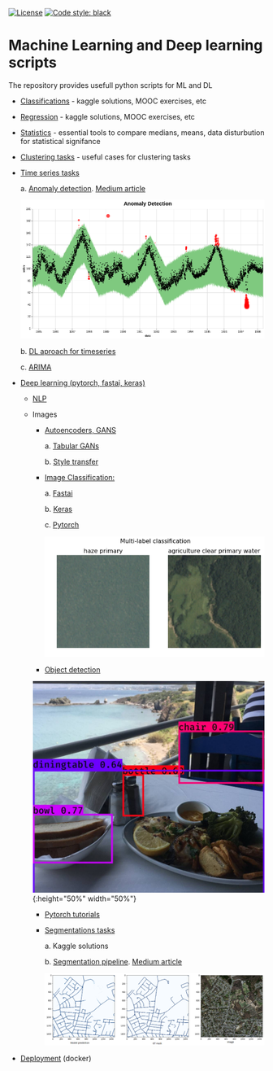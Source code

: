 [![License](https://img.shields.io/badge/License-Apache%202.0-blue.svg)](https://opensource.org/licenses/Apache-2.0) [![Code style: black](https://img.shields.io/badge/code%20style-black-000000.svg)](https://github.com/psf/black)

# Machine Learning and Deep learning scripts
The repository provides usefull python scripts for ML and DL

* [Classifications](https://github.com/Diyago/ML-DL-scripts/tree/master/DEEP%20LEARNING) - kaggle solutions, MOOC exercises, etc
* [Regression](https://github.com/Diyago/ML-DL-scripts/tree/master/regression)  - kaggle solutions, MOOC exercises, etc
* [Statistics](https://github.com/Diyago/ML-DL-scripts/tree/master/statistics) - essential tools to compare medians, means, data disturbution for statistical signifance
* [Clustering tasks](https://github.com/Diyago/ML-DL-scripts/tree/master/clustering) - useful cases for clustering tasks
* [Time series tasks](https://github.com/Diyago/ML-DL-scripts/tree/master/time%20series%20regression)
 
    a. [Anomaly detection](https://github.com/Diyago/ML-DL-scripts/tree/96825d152203ade61306f4afeeffcd31fc11b01c/time%20series%20regression/anomaly%20detection). [Medium article](https://medium.com/p/4c661f6f165f/)
   
    ![Anomaly detection](./images/anomaly-detection.png)
    
    b. [DL aproach for timeseries](https://github.com/Diyago/ML-DL-scripts/tree/96825d152203ade61306f4afeeffcd31fc11b01c/time%20series%20regression/DL%20aproach%20for%20timeseries)
   
    c. [ARIMA](https://github.com/Diyago/ML-DL-scripts/tree/96825d152203ade61306f4afeeffcd31fc11b01c/time%20series%20regression/ARIMA)
 

* [Deep learning (pytorch, fastai, keras)](https://github.com/Diyago/ML-DL-scripts/tree/master/DEEP%20LEARNING)
  * [NLP](https://github.com/Diyago/ML-DL-scripts/tree/master/NLP)
  * Images
      * [Autoencoders, GANS](https://github.com/Diyago/ML-DL-scripts/tree/master/DEEP%20LEARNING/Autoencoders%20GANS)
        
        a. [Tabular GANs](https://github.com/Diyago/ML-DL-scripts/tree/96825d152203ade61306f4afeeffcd31fc11b01c/DEEP%20LEARNING/Autoencoders%20GANS/GAN-for-tabular-data)
        
        b. [Style transfer](https://github.com/Diyago/ML-DL-scripts/tree/96825d152203ade61306f4afeeffcd31fc11b01c/DEEP%20LEARNING/Autoencoders%20GANS/Style%20transfer)
      * [Image Classification:](https://github.com/Diyago/ML-DL-scripts/tree/master/DEEP%20LEARNING/image%20classification)
         
         a. [Fastai](https://github.com/Diyago/ML-DL-scripts/tree/master/DEEP%20LEARNING/image%20classification/fastai)
         
         b. [Keras](https://github.com/Diyago/ML-DL-scripts/tree/master/DEEP%20LEARNING/image%20classification/keras)
         
         c. [Pytorch](https://github.com/Diyago/ML-DL-scripts/tree/master/DEEP%20LEARNING/image%20classification)
         
          ![Anomaly detection](./images/img_class.png)
      * [Object detection](https://github.com/Diyago/ML-DL-scripts/tree/master/DEEP%20LEARNING/Object%20detection)

      ![test image size](./images/object_detection.jpg){:height="50%" width="50%"}
        
      * [Pytorch tutorials](https://github.com/Diyago/ML-DL-scripts/tree/master/DEEP%20LEARNING/Pytorch%20from%20scratch)
      * [Segmentations tasks](https://github.com/Diyago/ML-DL-scripts/tree/master/DEEP%20LEARNING/segmentation)
        
        a. Kaggle solutions
        
        b. [Segmentation pipeline](https://github.com/Diyago/ML-DL-scripts/tree/master/DEEP%20LEARNING/segmentation/Segmentation%20pipeline). [Medium article](https://towardsdatascience.com/road-detection-using-segmentation-models-and-albumentations-libraries-on-keras-d5434eaf73a8)
       
        ![Road Detection](./images/road-detection)

* [Deployment](https://github.com/Diyago/ML-DL-scripts/tree/master/deployment) (docker)
 